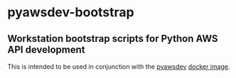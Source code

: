 # pyawsdev-bootstrap
## Workstation bootstrap scripts for Python AWS API development

This is intended to be used in conjunction with the 
[pyawsdev](https://github.com/bennyhahmeen/pyawsdev) 
[docker image](https://hub.docker.com/r/bennyhahmeen/pyawsdev/).
